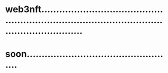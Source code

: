 # web3nft........................................................................................................................
# soon..................................................
